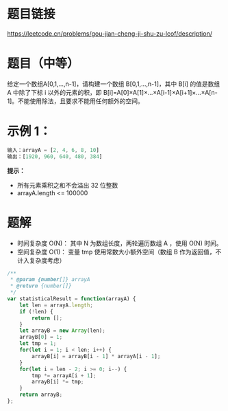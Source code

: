 # 题目链接

https://leetcode.cn/problems/gou-jian-cheng-ji-shu-zu-lcof/description/

# 题目（中等）

给定一个数组A[0,1,...,n-1]，请构建一个数组 B[0,1,...,n-1]，其中 B[i] 的值是数组 A 中除了下标 i 以外的元素的积，即 B[i]=A[0]×A[1]×...×A[i-1]×A[i+1]×...×A[n-1]。不能使用除法，且要求不能用任何额外的空间。

# 示例 1：

```js
输入：arrayA = [2, 4, 6, 8, 10]
输出：[1920, 960, 640, 480, 384] 
```

**提示：**
- 所有元素乘积之和不会溢出 32 位整数
- arrayA.length <= 100000

# 题解

- 时间复杂度 O(N)： 其中 N 为数组长度，两轮遍历数组 A ，使用 O(N) 时间。
- 空间复杂度 O(1)： 变量 tmp 使用常数大小额外空间（数组 B 作为返回值，不计入复杂度考虑）

```js
/**
 * @param {number[]} arrayA
 * @return {number[]}
 */
var statisticalResult = function(arrayA) {
    let len = arrayA.length;
    if (!len) {
        return [];
    }
    let arrayB = new Array(len);
    arrayB[0] = 1;
    let tmp = 1;
    for(let i = 1; i < len; i++) {
        arrayB[i] = arrayB[i - 1] * arrayA[i - 1];
    }
    for(let i = len - 2; i >= 0; i--) {
        tmp *= arrayA[i + 1];
        arrayB[i] *= tmp;
    }
    return arrayB;
};
```

